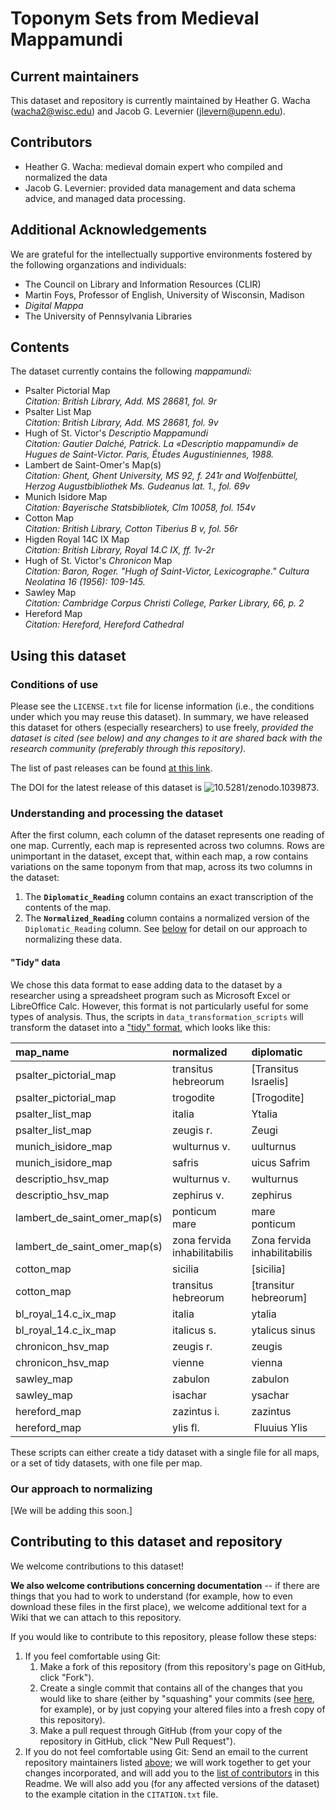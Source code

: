 # Toponym Sets from Medieval Mappamundi

## Current maintainers

This dataset and repository is currently maintained by Heather G. Wacha (<wacha2@wisc.edu>) and Jacob G. Levernier (<jlevern@upenn.edu>).

## Contributors

<!--
Initial contributors:
-->

- Heather G. Wacha: medieval domain expert who compiled and normalized the data
- Jacob G. Levernier: provided data management and data schema advice, and managed data processing.

## Additional Acknowledgements

We are grateful for the intellectually supportive environments fostered by the following organzations and individuals:

- The Council on Library and Information Resources (CLIR)
- Martin Foys, Professor of English, University of Wisconsin, Madison
- *Digital Mappa*
- The University of Pennsylvania Libraries

## Contents

The dataset currently contains the following *mappamundi:*

- Psalter Pictorial Map  
*Citation: British Library, Add. MS 28681, fol. 9r*
- Psalter List Map  
*Citation: British Library, Add. MS 28681, fol. 9v*
- Hugh of St. Victor's *Descriptio Mappamundi*  
*Citation: Gautier Dalché, Patrick. *La «Descriptio mappamundi» de Hugues de Saint-Victor.* Paris, Études Augustiniennes, 1988.*
- Lambert de Saint-Omer's Map(s)  
*Citation: Ghent, Ghent University, MS 92, f. 241r and Wolfenbüttel, Herzog Augustbibliothek Ms. Gudeanus lat. 1., fol. 69v*
- Munich Isidore Map  
*Citation: Bayerische Statsbibliotek, Clm 10058, fol. 154v*
- Cotton Map  
*Citation: British Library, Cotton Tiberius B v, fol. 56r*
- Higden Royal 14C IX Map  
*Citation: British Library, Royal 14.C IX, ff. 1v-2r*
- Hugh of St. Victor's *Chronicon* Map   
*Citation: Baron, Roger. "Hugh of Saint-Victor, Lexicographe." Cultura Neolatina 16 (1956): 109-145.*
- Sawley Map  
*Citation: Cambridge Corpus Christi College, Parker Library, 66, p. 2*
- Hereford Map  
*Citation: Hereford, Hereford Cathedral*

## Using this dataset

### Conditions of use

Please see the `LICENSE.txt` file for license information (i.e., the conditions under which you may reuse this dataset). In summary, we have released this dataset for others (especially researchers) to use freely, *provided the dataset is cited (see below) and any changes to it are shared back with the research community (preferably through this repository).*

The list of past releases can be found [at this link](https://github.com/publicus/medieval-mappamundi/releases).

The DOI for the latest release of this dataset is <img data-toggle="modal" data-target="[data-modal='10.5281-zenodo.1039873']" src="https://zenodo.org/badge/103283528.svg" alt="10.5281/zenodo.1039873">.

### Understanding and processing the dataset

After the first column, each column of the dataset represents one reading of one map. Currently, each map is represented across two columns. Rows are unimportant in the dataset, except that, within each map, a row contains variations on the same toponym from that map, across its two columns in the dataset:

1. The **`Diplomatic_Reading`** column contains an exact transcription of the contents of the map.
1. The **`Normalized_Reading`** column contains a normalized version of the `Diplomatic_Reading` column. See [below](#our-approach-to-normalizing "Our approach to normalizing") for detail on our approach to normalizing these data.

#### "Tidy" data

We chose this data format to ease adding data to the dataset by a researcher using a spreadsheet program such as Microsoft Excel or LibreOffice Calc. However, this format is not particularly useful for some types of analysis. Thus, the scripts in `data_transformation_scripts` will transform the dataset into a ["tidy" format](http://r4ds.had.co.nz/tidy-data.html), which looks like this:

|map_name                     |normalized                   |diplomatic                   |
|:----------------------------|:----------------------------|:----------------------------|
|psalter_pictorial_map        |transitus hebreorum          |[Transitus Israelis]         |
|psalter_pictorial_map        |trogodite                    |[Trogodite]                  |
|psalter_list_map             |italia                       |Ytalia                       |
|psalter_list_map             |zeugis r.                    |Zeugi                        |
|munich_isidore_map           |wulturnus v.                 |uulturnus                    |
|munich_isidore_map           |safris                       |uicus Safrim                 |
|descriptio_hsv_map           |wulturnus v.                 |wulturnus                    |
|descriptio_hsv_map           |zephirus v.                  |zephirus                     |
|lambert_de_saint_omer_map(s) |ponticum mare                |mare ponticum                |
|lambert_de_saint_omer_map(s) |zona fervida inhabilitabilis |Zona fervida inhabilitabilis |
|cotton_map                   |sicilia                      |[sicilia]                    |
|cotton_map                   |transitus hebreorum          |[transitur hebreorum]        |
|bl_royal_14.c_ix_map         |italia                       |ytalia                       |
|bl_royal_14.c_ix_map         |italicus s.                  |ytalicus sinus               |
|chronicon_hsv_map            |zeugis r.                    |zeugis                       |
|chronicon_hsv_map            |vienne                       |vienna                       |
|sawley_map                   |zabulon                      |zabulon                      |
|sawley_map                   |isachar                      |ysachar                      |
|hereford_map                 |zazintus i.                  |zazintus                     |
|hereford_map                 |ylis fl.                     | Fluuius Ylis                |

These scripts can either create a tidy dataset with a single file for all maps, or a set of tidy datasets, with one file per map.

### Our approach to normalizing

\[We will be adding this soon.]

## Contributing to this dataset and repository

We welcome contributions to this dataset!

**We also welcome contributions concerning documentation** -- if there are things that you had to work to understand (for example, how to even download these files in the first place), we welcome additional text for a Wiki that we can attach to this repository.

If you would like to contribute to this repository, please follow these steps:

1. If you feel comfortable using Git:
    1. Make a fork of this repository (from this repository's page on GitHub, click "Fork").
    1. Create a single commit that contains all of the changes that you would like to share (either by "squashing" your commits (see [here](http://stackoverflow.com/a/5189600 'StackOverflow: Squash my last X commits together using Git'), for example), or by just copying your altered files into a fresh copy of this repository).
    1. Make a pull request through GitHub (from your copy of the repository in GitHub, click "New Pull Request").
1. If you do not feel comfortable using Git: Send an email to the current repository maintainers listed [above](#current-maintainers 'Current maintainers'); we will work together to get your changes incorporated, and will add you to the [list of contributors](#contributors "List of contributors") in this Readme. We will also add you (for any affected versions of the dataset) to the example citation in the `CITATION.txt` file.

